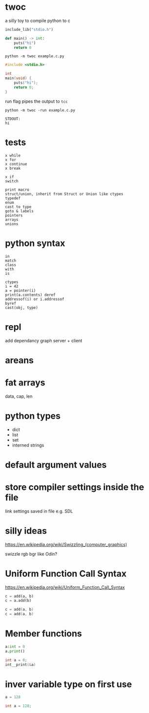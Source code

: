 # twoc

a silly toy to compile python to c

```python
include_lib("stdio.h")

def main() -> int:
    puts("hi")
    return 0
```

`python -m twoc example.c.py`

```c
#include <stdio.h>

int
main(void) {
    puts("hi");
    return 0;
}
```

run flag pipes the output to `tcc`

`python -m twoc -run example.c.py`

```
STDOUT:
hi
```

# tests

```
x while
x for
x continue
x break

x if
switch

print macro
struct/union, inherit from Struct or Union like ctypes
typedef
enum
cast to type
goto & labels
pointers
arrays
unions

```

# python syntax

```
in
match
class
with
is

ctypes
i = 42
a = pointer(i)
print(a.contents) deref
addressof(i) or i.addressof
byref
cast(obj, type)
```

# repl

add dependancy graph
server + client

# areans

# fat arrays
data, cap, len

# python types

* dict
* list
* set
* interned strings

# default argument values

# store compiler settings inside the file

link settings saved in file e.g. SDL

# silly ideas

https://en.wikipedia.org/wiki/Swizzling_(computer_graphics)

swizzle rgb bgr like Odin?

# Uniform Function Call Syntax

https://en.wikipedia.org/wiki/Uniform_Function_Call_Syntax

```python
c = add(a, b)
c = a.add(b)
```

```c
c = add(a, b)
c = add(a, b)
```
# Member functions

```python
a:int = 0
a.print()
```

```c
int a = 0;
int__print(&a)
```

# inver variable type on first use

```python
a = 128
```

```c
int a = 128;
```

